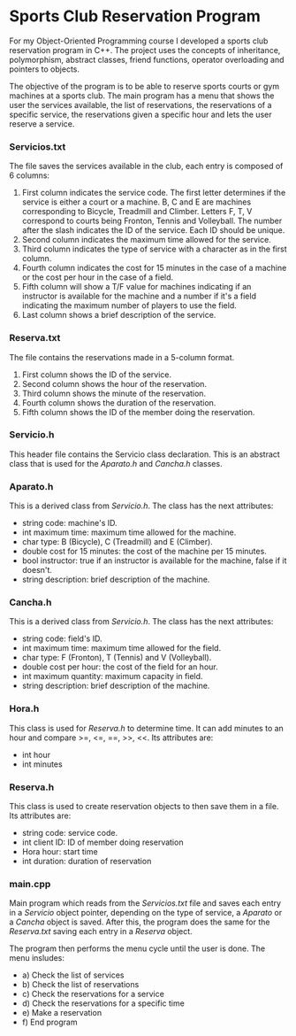 # Sports Club Reservation Program

For my Object-Oriented Programming course I developed a sports club reservation program in C++. The project uses the concepts of inheritance, polymorphism, abstract classes, friend functions, operator overloading and pointers to objects.

The objective of the program is to be able to reserve sports courts or gym machines at a sports club. The main program has a menu that shows the user the services available, the list of reservations, the reservations of a specific service, the reservations given a specific hour and lets the user reserve a service.

### Servicios.txt 
The file saves the services available in the club, each entry is composed of 6 columns:
1. First column indicates the service code. The first letter determines if the service is either a court or a machine. B, C and E are machines corresponding to Bicycle, Treadmill and Climber. Letters F, T, V correspond to courts being Fronton, Tennis and Volleyball. The number after the slash indicates the ID of the service. Each ID should be unique. 
2. Second column indicates the maximum time allowed for the service.
3. Third column indicates the type of service with a character as in the first column.
4. Fourth column indicates the cost for 15 minutes in the case of a machine or the cost per hour in the case of a field. 
5. Fifth column will show a T/F value for machines indicating if an instructor is available for the machine and a number if it's a field indicating the maximum number of players to use the field.
6. Last column shows a brief description of the service. 

### Reserva.txt 
The file contains the reservations made in a 5-column format.
1. First column shows the ID of the service.
2. Second column shows the hour of the reservation.
3. Third column shows the minute of the reservation.
4. Fourth column shows the duration of the reservation.
5. Fifth column shows the ID of the member doing the reservation. 

### Servicio.h
This header file contains the Servicio class declaration. This is an abstract class that is used for the *Aparato.h* and *Cancha.h* classes.

### Aparato.h
This is a derived class from *Servicio.h*. The class has the next attributes:
- string code: machine's ID.
- int maximum time: maximum time allowed for the machine.
- char type: B (Bicycle), C (Treadmill) and E (Climber).
- double cost for 15 minutes: the cost of the machine per 15 minutes.
- bool instructor: true if an instructor is available for the machine, false if it doesn't.
- string description: brief description of the machine.

### Cancha.h
This is a derived class from *Servicio.h*. The class has the next attributes:
- string code: field's ID.
- int maximum time: maximum time allowed for the field.
- char type: F (Fronton), T (Tennis) and V (Volleyball).
- double cost per hour: the cost of the field for an hour.
- int maximum quantity: maximum capacity in field. 
- string description: brief description of the machine.

### Hora.h
This class is used for *Reserva.h* to determine time. It can add minutes to an hour and compare >=, <=, ==, >>, <<. Its attributes are:
- int hour
- int minutes

### Reserva.h
This class is used to create reservation objects to then save them in a file. Its attributes are:
- string code: service code.
- int client ID: ID of member doing reservation
- Hora hour: start time
- int duration: duration of reservation

### main.cpp
Main program which reads from the *Servicios.txt* file and saves each entry in a *Servicio* object pointer, depending on the type of service, a *Aparato* or a *Cancha* object is saved. After this, the program does the same for the *Reserva.txt* saving each entry in a *Reserva* object.

The program then performs the menu cycle until the user is done. The menu insludes:
- a) Check the list of services
- b) Check the list of reservations
- c) Check the reservations for a service
- d) Check the reservations for a specific time
- e) Make a reservation
- f) End program
